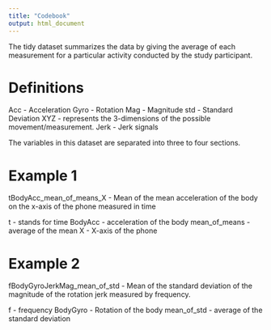 ```yaml
---
title: "Codebook"
output: html_document
---
```


The tidy dataset summarizes the data by giving the average of each measurement for a particular
activity conducted by the study participant.


# Definitions
Acc - Acceleration
Gyro - Rotation
Mag - Magnitude
std - Standard Deviation
XYZ - represents the 3-dimensions of the possible movement/measurement.
Jerk - Jerk signals

The variables in this dataset are separated into three to four sections. 

# Example 1

tBodyAcc_mean_of_means_X - Mean of the mean acceleration of the body on the x-axis of the phone measured in time

t - stands for time
BodyAcc - acceleration of the body
mean_of_means - average of the mean
X - X-axis of the phone

# Example 2
fBodyGyroJerkMag_mean_of_std - Mean of the standard deviation of the magnitude of the rotation jerk measured by frequency.

f - frequency
BodyGyro - Rotation of the body
mean_of_std - average of the standard deviation


